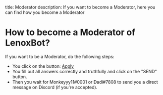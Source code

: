 title: Moderator
description: If you want to become a Moderator, here you can find how you become a Moderator

# How to become a Moderator of LenoxBot?

If you want to be a Moderator, do the following steps:

* You click on the button: [Apply](https://docs.google.com/forms/d/e/1FAIpQLSc48Vf2x0jQD6aZ2UINmPoGiWQcqlOzf83uW8SIw99GJa6rSA/closedform)
* You fill out all answers correctly and truthfully and click on the "SEND" button.
* Then you wait for Monkeyyy11#0001 or Dadi#7808 to send you a direct message on Discord (if you're accepted).
